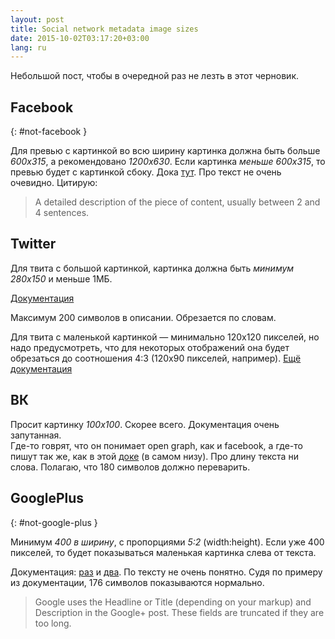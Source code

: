 ```yaml
---
layout: post
title: Social network metadata image sizes
date: 2015-10-02T03:17:20+03:00
lang: ru
---
```


Небольшой пост, чтобы в очередной раз не лезть в этот черновик.

## Facebook
{: #not-facebook }

Для превью с картинкой во всю ширину картинка должна быть больше 
_600х315_, а рекомендовано _1200x630_.  Если картинка _меньше 600x315_, то 
превью будет с картинкой сбоку.
Дока [тут](https://developers.facebook.com/docs/sharing/best-practices).
Про текст не очень очевидно. Цитирую:

> A detailed description of the piece of content, usually between 2 and 
> 4 sentences.

## Twitter

Для твита с большой картинкой, картинка должна быть _минимум 280x150_ 
и меньше 1МБ.

[Документация](https://dev.twitter.com/cards/types/summary-large-image)

Максимум 200 символов в описании. Обрезается по словам.

Для твита с маленькой картинкой — минимально 120x120 пикселей, но надо 
предусмотреть, что для некоторых отображений она будет обрезаться до 
соотношения 4:3 (120х90 пикселей, например).
[Ещё документация](https://dev.twitter.com/cards/types/summary)

## ВК

Просит картинку _100x100_. Скорее всего. Документация очень запутанная.  
Где-то говрят, что он понимает open graph, как и facebook, а где-то 
пишут так же, как в этой [доке](http://vk.com/pages?oid=-17680044&p=Sharing_External_Pages) (в самом низу).
Про длину текста ни слова. Полагаю, что 180 символов должно переварить.

## GooglePlus
{: #not-google-plus }

Минимум _400 в ширину_, с пропорциями _5:2_ (width:height). Если уже 400 
пикселей, то будет показываться маленькая картинка слева от текста.

Документация: 
[раз](https://developers.google.com/+/web/snippet/article-rendering) 
и [два](https://developers.google.com/+/web/snippet/).
По тексту не очень понятно. Судя по примеру из документации, 176 
символов показываются нормально.

> Google uses the Headline or Title (depending on your markup) and 
> Description in the Google+ post. These fields are truncated if they are too 
> long.
